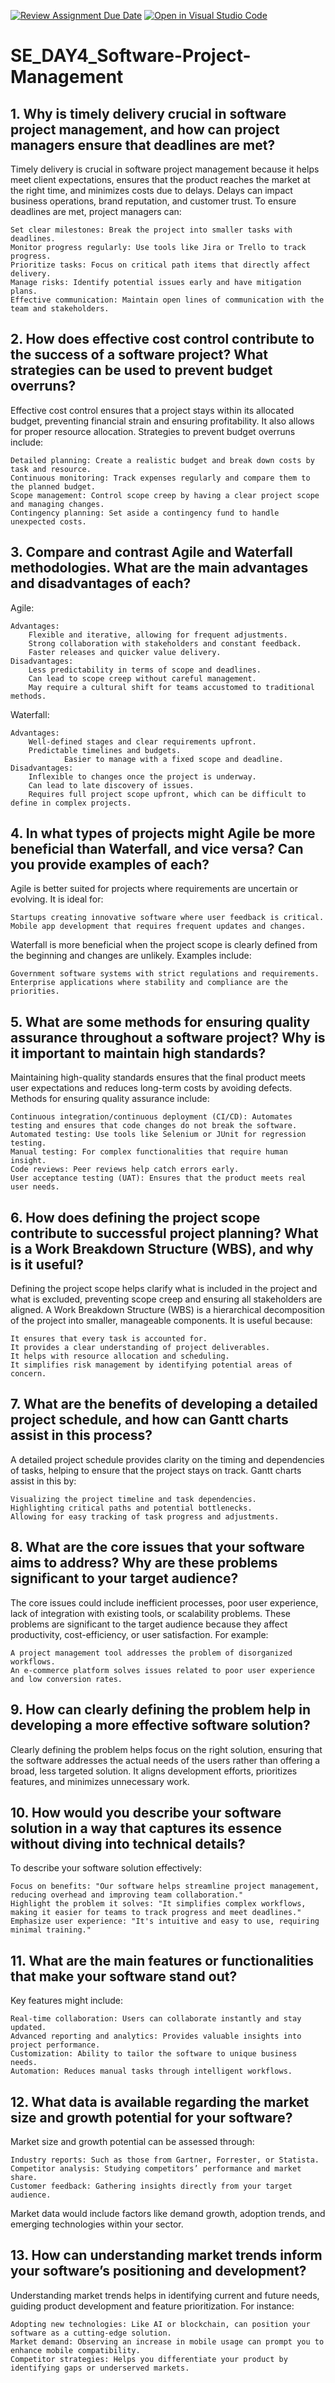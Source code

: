 [![Review Assignment Due Date](https://classroom.github.com/assets/deadline-readme-button-22041afd0340ce965d47ae6ef1cefeee28c7c493a6346c4f15d667ab976d596c.svg)](https://classroom.github.com/a/9pw6JKcu)
[![Open in Visual Studio Code](https://classroom.github.com/assets/open-in-vscode-2e0aaae1b6195c2367325f4f02e2d04e9abb55f0b24a779b69b11b9e10269abc.svg)](https://classroom.github.com/online_ide?assignment_repo_id=18655242&assignment_repo_type=AssignmentRepo)
# SE_DAY4_Software-Project-Management
## 1. Why is timely delivery crucial in software project management, and how can project managers ensure that deadlines are met?
Timely delivery is crucial in software project management because it helps meet client expectations, ensures that the product reaches the market at the right time, and minimizes costs due to delays. Delays can impact business operations, brand reputation, and customer trust. To ensure deadlines are met, project managers can:

    Set clear milestones: Break the project into smaller tasks with deadlines.
    Monitor progress regularly: Use tools like Jira or Trello to track progress.
    Prioritize tasks: Focus on critical path items that directly affect delivery.
    Manage risks: Identify potential issues early and have mitigation plans.
    Effective communication: Maintain open lines of communication with the team and stakeholders.

## 2. How does effective cost control contribute to the success of a software project? What strategies can be used to prevent budget overruns?
Effective cost control ensures that a project stays within its allocated budget, preventing financial strain and ensuring profitability. It also allows for proper resource allocation. Strategies to prevent budget overruns include:

    Detailed planning: Create a realistic budget and break down costs by task and resource.
    Continuous monitoring: Track expenses regularly and compare them to the planned budget.
    Scope management: Control scope creep by having a clear project scope and managing changes.
    Contingency planning: Set aside a contingency fund to handle unexpected costs.

## 3. Compare and contrast Agile and Waterfall methodologies. What are the main advantages and disadvantages of each?
Agile:

    Advantages:
        Flexible and iterative, allowing for frequent adjustments.
        Strong collaboration with stakeholders and constant feedback.
        Faster releases and quicker value delivery.
    Disadvantages:
        Less predictability in terms of scope and deadlines.
        Can lead to scope creep without careful management.
        May require a cultural shift for teams accustomed to traditional methods.

Waterfall:

    Advantages:
        Well-defined stages and clear requirements upfront.
        Predictable timelines and budgets.
                Easier to manage with a fixed scope and deadline.
    Disadvantages:
        Inflexible to changes once the project is underway.
        Can lead to late discovery of issues.
        Requires full project scope upfront, which can be difficult to define in complex projects.

 
## 4. In what types of projects might Agile be more beneficial than Waterfall, and vice versa? Can you provide examples of each?
Agile is better suited for projects where requirements are uncertain or evolving. It is ideal for:

    Startups creating innovative software where user feedback is critical.
    Mobile app development that requires frequent updates and changes.

Waterfall is more beneficial when the project scope is clearly defined from the beginning and changes are unlikely. Examples include:

    Government software systems with strict regulations and requirements.
    Enterprise applications where stability and compliance are the priorities.

## 5. What are some methods for ensuring quality assurance throughout a software project? Why is it important to maintain high standards?
Maintaining high-quality standards ensures that the final product meets user expectations and reduces long-term costs by avoiding defects. Methods for ensuring quality assurance include:

    Continuous integration/continuous deployment (CI/CD): Automates testing and ensures that code changes do not break the software.
    Automated testing: Use tools like Selenium or JUnit for regression testing.
    Manual testing: For complex functionalities that require human insight.
    Code reviews: Peer reviews help catch errors early.
    User acceptance testing (UAT): Ensures that the product meets real user needs.

## 6. How does defining the project scope contribute to successful project planning? What is a Work Breakdown Structure (WBS), and why is it useful?
Defining the project scope helps clarify what is included in the project and what is excluded, preventing scope creep and ensuring all stakeholders are aligned. A Work Breakdown Structure (WBS) is a hierarchical decomposition of the project into smaller, manageable components. It is useful because:

    It ensures that every task is accounted for.
    It provides a clear understanding of project deliverables.
    It helps with resource allocation and scheduling.
    It simplifies risk management by identifying potential areas of concern.

## 7. What are the benefits of developing a detailed project schedule, and how can Gantt charts assist in this process?
A detailed project schedule provides clarity on the timing and dependencies of tasks, helping to ensure that the project stays on track. Gantt charts assist in this by:

    Visualizing the project timeline and task dependencies.
    Highlighting critical paths and potential bottlenecks.
    Allowing for easy tracking of task progress and adjustments.

## 8. What are the core issues that your software aims to address? Why are these problems significant to your target audience?
The core issues could include inefficient processes, poor user experience, lack of integration with existing tools, or scalability problems. These problems are significant to the target audience because they affect productivity, cost-efficiency, or user satisfaction. For example:

    A project management tool addresses the problem of disorganized workflows.
    An e-commerce platform solves issues related to poor user experience and low conversion rates.

## 9. How can clearly defining the problem help in developing a more effective software solution?
Clearly defining the problem helps focus on the right solution, ensuring that the software addresses the actual needs of the users rather than offering a broad, less targeted solution. It aligns development efforts, prioritizes features, and minimizes unnecessary work.

## 10. How would you describe your software solution in a way that captures its essence without diving into technical details?
To describe your software solution effectively:

    Focus on benefits: "Our software helps streamline project management, reducing overhead and improving team collaboration."
    Highlight the problem it solves: "It simplifies complex workflows, making it easier for teams to track progress and meet deadlines."
    Emphasize user experience: "It's intuitive and easy to use, requiring minimal training."


## 11. What are the main features or functionalities that make your software stand out?
Key features might include:

    Real-time collaboration: Users can collaborate instantly and stay updated.
    Advanced reporting and analytics: Provides valuable insights into project performance.
    Customization: Ability to tailor the software to unique business needs.
    Automation: Reduces manual tasks through intelligent workflows.


## 12. What data is available regarding the market size and growth potential for your software?
Market size and growth potential can be assessed through:

    Industry reports: Such as those from Gartner, Forrester, or Statista.
    Competitor analysis: Studying competitors’ performance and market share.
    Customer feedback: Gathering insights directly from your target audience.

Market data would include factors like demand growth, adoption trends, and emerging technologies within your sector.

## 13. How can understanding market trends inform your software’s positioning and development?
Understanding market trends helps in identifying current and future needs, guiding product development and feature prioritization. For instance:

    Adopting new technologies: Like AI or blockchain, can position your software as a cutting-edge solution.
    Market demand: Observing an increase in mobile usage can prompt you to enhance mobile compatibility.
    Competitor strategies: Helps you differentiate your product by identifying gaps or underserved markets.
